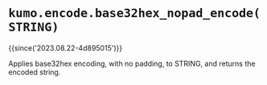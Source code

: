 # `kumo.encode.base32hex_nopad_encode(STRING)`

{{since('2023.08.22-4d895015')}}

Applies base32hex encoding, with no padding, to STRING, and returns the encoded string.
